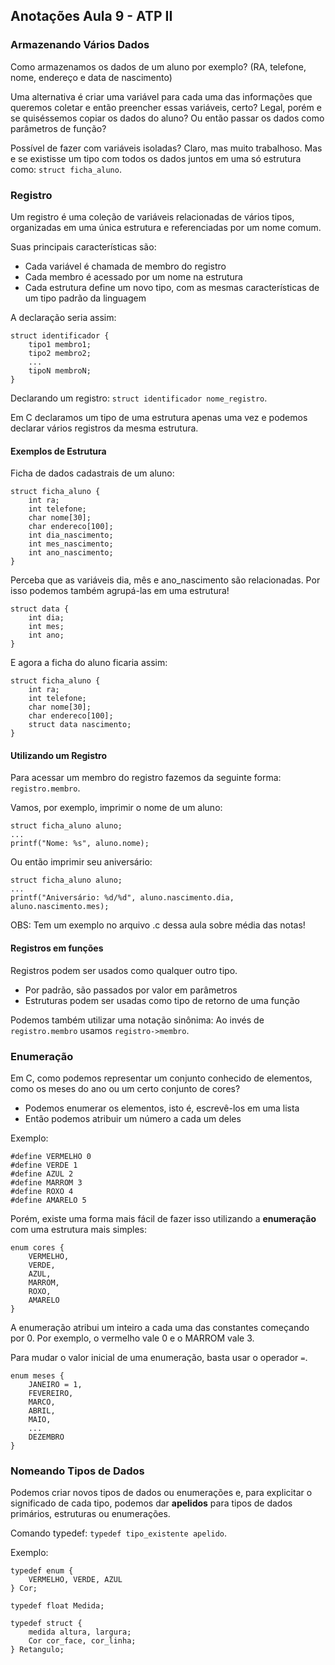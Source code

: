 ## **Anotações Aula 9 - ATP II**

### **Armazenando Vários Dados**
Como armazenamos os dados de um aluno por exemplo? (RA, telefone, nome, endereço e data de nascimento)

Uma alternativa é criar uma variável para cada uma das informações que queremos coletar e então preencher essas variáveis, certo? Legal, porém e se quiséssemos copiar os dados do aluno? Ou então passar os dados como parâmetros de função?

Possível de fazer com variáveis isoladas? Claro, mas muito trabalhoso. Mas e se existisse um tipo com todos os dados juntos em uma só estrutura como: `struct ficha_aluno`.

### **Registro**
Um registro é uma coleção de variáveis relacionadas de vários tipos, organizadas em uma única estrutura e referenciadas por um nome comum.

Suas principais características são:
- Cada variável é chamada de membro do registro
- Cada membro é acessado por um nome na estrutura
- Cada estrutura define um novo tipo, com as mesmas características de um tipo padrão da linguagem

A declaração seria assim:
```
struct identificador {
    tipo1 membro1;
    tipo2 membro2;
    ...
    tipoN membroN;
}
```

Declarando um registro: `struct identificador nome_registro`.

Em C declaramos um tipo de uma estrutura apenas uma vez e podemos declarar vários registros da mesma estrutura.

#### **Exemplos de Estrutura**
Ficha de dados cadastrais de um aluno:
```
struct ficha_aluno {
    int ra;
    int telefone;
    char nome[30];
    char endereco[100];
    int dia_nascimento;
    int mes_nascimento;
    int ano_nascimento;
}
```

Perceba que as variáveis dia, mês e ano_nascimento são relacionadas. Por isso podemos também agrupá-las em uma estrutura!

```
struct data {
    int dia;
    int mes;
    int ano;
}
```

E agora a ficha do aluno ficaria assim:
```
struct ficha_aluno {
    int ra;
    int telefone;
    char nome[30];
    char endereco[100];
    struct data nascimento;
}
```

#### **Utilizando um Registro**
Para acessar um membro do registro fazemos da seguinte forma: `registro.membro`.

Vamos, por exemplo, imprimir o nome de um aluno:
```
struct ficha_aluno aluno;
...
printf("Nome: %s", aluno.nome);
```

Ou então imprimir seu aniversário:
```
struct ficha_aluno aluno;
...
printf("Aniversário: %d/%d", aluno.nascimento.dia, aluno.nascimento.mes);
```

OBS: Tem um exemplo no arquivo .c dessa aula sobre média das notas!

#### **Registros em funções**
Registros podem ser usados como qualquer outro tipo.
- Por padrão, são passados por valor em parâmetros
- Estruturas podem ser usadas como tipo de retorno de uma função

Podemos também utilizar uma notação sinônima:
Ao invés de `registro.membro` usamos `registro->membro`.

### **Enumeração**
Em C, como podemos representar um conjunto conhecido de elementos, como os meses do ano ou um certo conjunto de cores?

- Podemos enumerar os elementos, isto é, escrevê-los em uma lista
- Então podemos atribuir um número a cada um deles

Exemplo:
```
#define VERMELHO 0
#define VERDE 1
#define AZUL 2
#define MARROM 3
#define ROXO 4
#define AMARELO 5
```

Porém, existe uma forma mais fácil de fazer isso utilizando a **enumeração** com uma estrutura mais simples:
```
enum cores {
    VERMELHO,
    VERDE,
    AZUL,
    MARROM,
    ROXO,
    AMARELO
}
```

A enumeração atribui um inteiro a cada uma das constantes começando por 0. Por exemplo, o vermelho vale 0 e o MARROM vale 3.

Para mudar o valor inicial de uma enumeração, basta usar o operador `=`.

```
enum meses {
    JANEIRO = 1,
    FEVEREIRO,
    MARCO,
    ABRIL,
    MAIO,
    ...
    DEZEMBRO
}
```

### **Nomeando Tipos de Dados**
Podemos criar novos tipos de dados ou enumerações e, para explicitar o significado de cada tipo, podemos dar **apelidos** para tipos de dados primários, estruturas ou enumerações.

Comando typedef: `typedef tipo_existente apelido`.

Exemplo:
```
typedef enum {
    VERMELHO, VERDE, AZUL
} Cor;

typedef float Medida;

typedef struct {
    medida altura, largura;
    Cor cor_face, cor_linha;
} Retangulo;
```